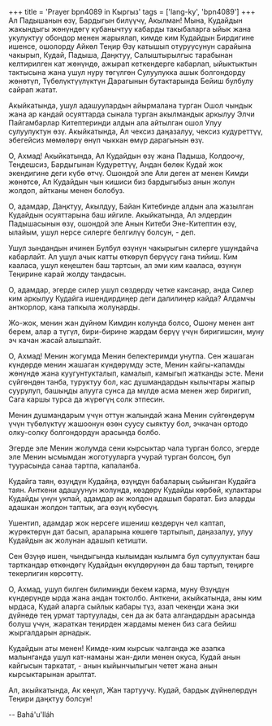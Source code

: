 +++
title = 'Prayer bpn4089 in Кыргыз'
tags = ['lang-ky', 'bpn4089']
+++
Ал Падышанын өзү, Бардыгын билүүчү, Акылман! Мына, Кудайдын жакындыгы жөнүндөгү кубанычтуу кабарды такыбаларга ыйык жана укулуктуу обондор менен жарыялап, кимде ким Кудайдын Бирдигине ишенсе, ошолорду Айкөл Теңир Өзү катышып отуруусунун сарайына чакырып, Кудай, Падыша, Даңктуу, Салыштырылгыс тарабынан келтирилген кат жөнүндө, ажырап кеткендерге кабарлап, ыйыктыктын тактысына жана ушул нуру төгүлгөн Сулуулукка ашык болгондорду жөнөтүп, Түбөлүктүүлүктүн Дарагынын бутактарында Бейиш булбулу сайрап жатат.

Акыйкатында, ушул адашуулардын айырмалана турган Ошол чындык жана ар кандай осуяттарда сынала турган акылмандык аркылуу Элчи Пайгамбарлар Китептеринди алдын ала айтылган ошол Улуу сулуулуктун өзү. Акыйкатында, Ал чексиз даңазалуу, чексиз кудуреттүү, эбегейсиз мөмөлөрү өнүп чыккан өмүр дарагынын өзү.

О, Ахмад! Акыйкатында, Ал Кудайдын өзү жана Падыша, Колдоочу, Теңдешсиз, Бардыгынан Кудуреттүү, Андан бөлөк Кудай жок экендигине деги күбө өтчү. Ошондой эле Али деген ат менен Кимди жөнөтсө, Ал Кудайдын чын кишиси биз бардыгыбыз анын жолун жолдоп, айтканы менен болобуз.

О, адамдар, Даңктуу, Акылдуу, Байан Китебинде алдын ала жазылган Кудайдын осуяттарына баш ийгиле. Акыйкатында, Ал элдердин Падышасынын өзү, ошондой эле Анын Китеби Эне-Китептин өзү, ылайым, ушул нерсе силерге белгилүү болсун, - деп.

Ушул зындандын ичинен Булбул өзүнүн чакырыгын силерге ушундайча кабарлайт. Ал ушул ачык катты өткөрүп берүүсү гана тийиш. Ким кааласа, ушул кеңештен баш тартсын, ал эми ким кааласа, өзүнүн Теңирине карай жолду тандасын.

О, адамдар, эгерде силер ушул сөздөрдү четке каксаңар, анда Силер ким аркылуу Кудайга ишендирдиңер деги далилиңер кайда? Алдамчы анткорлор, кана тапкыла жолуңарды.

Жо-жок, менин жан дүйнөм Кимдин колунда болсо, Ошону менен ант берем, алар а түгүл, бири-бирине жардам берүү үчүн биригишсин, муну эч качан жасай алышпайт.

О, Ахмад! Менин жогумда Менин белектеримди унутпа. Сен жашаган күндөрдө менин жашаган күндөрүмдү эсте, Менин кайгы-капамды жөнүндө жана куугунтукталып, камалып, камыгып жатканды эсте. Мени сүйгөндөн танба, туруктуу бол, кас душмандардын кылычтары жапыр суурулуп, башыңды алууга сунса да мүлдө асма менен жер биригип, Сага каршы турса да жүрөгүң солк этпесин.

Менин душмандарым үчүн оттун жалындай жана Менин сүйгөндөрүм үчүн түбөлүктүү жашоонун өзөн суусу сыяктуу бол, эчкачан ортодо олку-солку болгондордун арасында болбо.

Эгерде эле Менин жолумда сени кырсыктар чала турган болсо, эгерде эле Менин ысмымдан жоготууларга учурай турган болсоң, бул туурасында санаа тартпа, капаланба.

Кудайга таян, өзүңдүн Кудайңа, өзүңдүн бабаларың сыйынган Кудайга таян. Анткени адашуунун жолунда, көздөрү Кудайды көрбөй, кулактары Кудайды үнүн укпай, адамдар ак жолдон адашып баратат. Биз аларды адашкан жолдон таптык, ага өзүң күбөсүң.

Ушентип, адамдар жок нерсеге ишениш көздөрүн чел каптап, жүрөктөрүн дат басып, араларына көшөгө тартылып, даңазалуу, улуу Кудайдын ак жолунан адашып кетишти.

Сен Өзүңө ишен, чындыгында кылымдан кылымга бул сулуулуктан баш тарткандар өткөндөгү Кудайдын өкүлдөрүнөн да баш тартып, теңирге текерлигин көрсөттү.

О, Ахмад, ушул билген билимиңди бекем карма, муну Өзүңдүн күндөрүндө ырда жана андан токтолбо. Анткени, акыйкатында, аны ким ырдаса, Кудай аларга сыйлык кабары түз, азап чекеңди жана эки дүйнөдө тең урмат тартуулады, сен да ак бата алгандардын арасында болуш үчүн, жараткан теңирден жардамы менен биз сага бейиш жыргалдарын арнадык.

Кудайдын аты менен! Кимде-ким кырсык чалганда же азапка малынганда ушул кат-наманы жан-дили менен окуса, Кудай анын кайгысын таркатат, - анын кыйынчылыгын четет жана анын кырсыктарынан арылтат.

Ал, акыйкатында, Ак көңүл, Жан тартуучу. Кудай, бардык дүйнөлөрдүн Теңири даңктуу болсун!

-- Bahá'u'lláh
